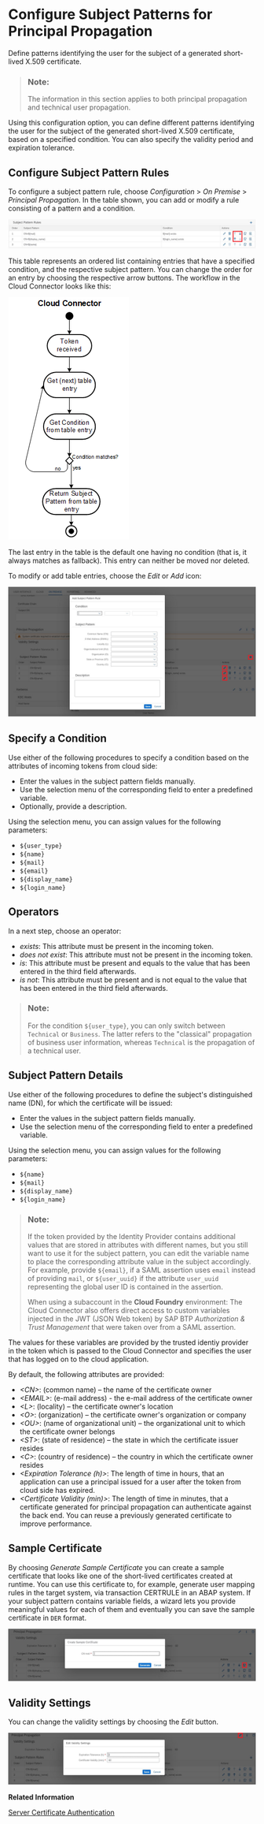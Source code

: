 <!-- loio58803a25e5894d759e0df1c5513b41ed -->

# Configure Subject Patterns for Principal Propagation

Define patterns identifying the user for the subject of a generated short-lived X.509 certificate.

> ### Note:  
> The information in this section applies to both principal propagation and technical user propagation.

Using this configuration option, you can define different patterns identifying the user for the subject of the generated short-lived X.509 certificate, based on a specified condition. You can also specify the validity period and expiration tolerance.



## Configure Subject Pattern Rules

To configure a subject pattern rule, choose *Configuration* \> *On Premise* \> *Principal Propagation*. In the table shown, you can add or modify a rule consisting of a pattern and a condition.

![](images/SCC_SubjectPattern_-_Configure_83c48da.png)

This table represents an ordered list containing entries that have a specified condition, and the respective subject pattern. You can change the order for an entry by choosing the respective arrow buttons. The workflow in the Cloud Connector looks like this:

![](images/SCC_SubjectPattern_-_Workflow_2c30b05.png)

The last entry in the table is the default one having no condition \(that is, it always matches as fallback\). This entry can neither be moved nor deleted.

To modify or add table entries, choose the *Edit* or *Add* icon:

![](images/SCC_SubjectPattern_-_Edit_0a53b56.png)



<a name="loio58803a25e5894d759e0df1c5513b41ed__section_xw1_mqn_zbb"/>

## Specify a Condition

Use either of the following procedures to specify a condition based on the attributes of incoming tokens from cloud side:

-   Enter the values in the subject pattern fields manually.
-   Use the selection menu of the corresponding field to enter a predefined variable.
-   Optionally, provide a description.

Using the selection menu, you can assign values for the following parameters:

-   `${user_type}`
-   `${name}`
-   `${mail}`
-   `${email}`
-   `${display_name}`
-   `${login_name}` 



<a name="loio58803a25e5894d759e0df1c5513b41ed__section_fgn_43m_1vb"/>

## Operators

In a next step, choose an operator:

-   *exists*: This attribute must be present in the incoming token.
-   *does not exist*: This attribute must not be present in the incoming token.
-   *is*: This attribute must be present and equals to the value that has been entered in the third field afterwards.
-   *is not*: This attribute must be present and is not equal to the value that has been entered in the third field afterwards.

> ### Note:  
> For the condition `${user_type}`, you can only switch between `Technical` or `Business`. The latter refers to the "classical" propagation of business user information, whereas `Technical` is the propagation of a technical user.



<a name="loio58803a25e5894d759e0df1c5513b41ed__section_zds_23m_1vb"/>

## Subject Pattern Details

Use either of the following procedures to define the subject's distinguished name \(DN\), for which the certificate will be issued:

-   Enter the values in the subject pattern fields manually.
-   Use the selection menu of the corresponding field to enter a predefined variable.

Using the selection menu, you can assign values for the following parameters:

-   `${name}`
-   `${mail}`
-   `${display_name}`
-   `${login_name}` 

> ### Note:  
> If the token provided by the Identity Provider contains additional values that are stored in attributes with different names, but you still want to use it for the subject pattern, you can edit the variable name to place the corresponding attribute value in the subject accordingly. For example, provide `${email}`, if a SAML assertion uses `email` instead of providing `mail`, or `${user_uuid}` if the attribute `user_uuid` representing the global user ID is contained in the assertion.
> 
> When using a subaccount in the **Cloud Foundry** environment: The Cloud Connector also offers direct access to custom variables injected in the JWT \(JSON Web token\) by SAP BTP *Authorization & Trust Management* that were taken over from a SAML assertion.

The values for these variables are provided by the trusted identiy provider in the token which is passed to the Cloud Connector and specifies the user that has logged on to the cloud application.

By default, the following attributes are provided:

-   *<CN\>*: \(common name\) – the name of the certificate owner
-   *<EMAIL\>*: \(e-mail address\) - the e-mail address of the certificate owner
-   *<L\>*: \(locality\) – the certificate owner's location
-   *<O\>*: \(organization\) – the certificate owner's organization or company
-   *<OU\>*: \(name of organizational unit\) – the organizational unit to which the certificate owner belongs
-   *<ST\>*: \(state of residence\) – the state in which the certificate issuer resides
-   *<C\>*: \(country of residence\) – the country in which the certificate owner resides
-   *<Expiration Tolerance \(h\)\>*: The length of time in hours, that an application can use a principal issued for a user after the token from cloud side has expired.
-   *<Certificate Validity \(min\)\>*: The length of time in minutes, that a certificate generated for principal propagation can authenticate against the back end. You can reuse a previously generated certificate to improve performance.



<a name="loio58803a25e5894d759e0df1c5513b41ed__section_iz1_mqn_zbb"/>

## Sample Certificate

By choosing *Generate Sample Certificate* you can create a sample certificate that looks like one of the short-lived certificates created at runtime. You can use this certificate to, for example, generate user mapping rules in the target system, via transaction CERTRULE in an ABAP system. If your subject pattern contains variable fields, a wizard lets you provide meaningful values for each of them and eventually you can save the sample certificate in `DER` format.

![](images/SCC_SubjectPattern_-_SampleCertificate_8a00fae.png)



<a name="loio58803a25e5894d759e0df1c5513b41ed__section_tqr_wjm_1vb"/>

## Validity Settings

You can change the validity settings by choosing the *Edit* button.

![](images/SCC_SubjectPattern_-_Validity_c6975b3.png)

**Related Information**  


[Server Certificate Authentication](server-certificate-authentication-e75d7f1.md "Create and configure a Server Certificate destination for an application in the Cloud Foundry environment.")

